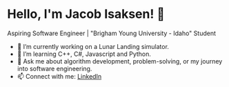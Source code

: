 # Hello, I'm Jacob Isaksen! 👋  
Aspiring Software Engineer | "Brigham Young University - Idaho" Student  

- 🔭 I’m currently working on a Lunar Landing simulator.  
- 🌱 I’m learning C++, C#, Javascript and Python.  
- 💬 Ask me about algorithm development, problem-solving, or my journey into software engineering. 
- 📫 Connect with me: [LinkedIn](https://www.linkedin.com/in/jacob-isaksen/)
